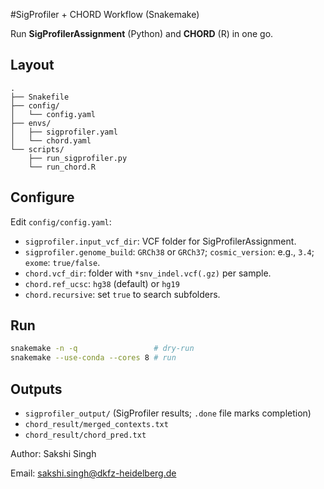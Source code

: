 #SigProfiler + CHORD Workflow (Snakemake)

Run **SigProfilerAssignment** (Python) and **CHORD** (R) in one go.

## Layout
```
.
├── Snakefile
├── config/
│   └── config.yaml
├── envs/
│   ├── sigprofiler.yaml
│   └── chord.yaml
└── scripts/
    ├── run_sigprofiler.py
    └── run_chord.R
```

## Configure
Edit `config/config.yaml`:
- `sigprofiler.input_vcf_dir`: VCF folder for SigProfilerAssignment.
- `sigprofiler.genome_build`: `GRCh38` or `GRCh37`; `cosmic_version`: e.g., `3.4`; `exome`: `true/false`.
- `chord.vcf_dir`: folder with `*snv_indel.vcf(.gz)` per sample.
- `chord.ref_ucsc`: `hg38` (default) or `hg19`
- `chord.recursive`: set `true` to search subfolders.

## Run
```bash
snakemake -n -q                 # dry-run
snakemake --use-conda --cores 8 # run
```

## Outputs
- `sigprofiler_output/` (SigProfiler results; `.done` file marks completion)
- `chord_result/merged_contexts.txt`
- `chord_result/chord_pred.txt`

Author: Sakshi Singh

Email: sakshi.singh@dkfz-heidelberg.de
